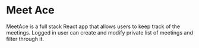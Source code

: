 # Meet Ace

MeetAce is a full stack React app that allows users to keep track of the meetings.
Logged in user can create and modify private list of meetings and filter through it.